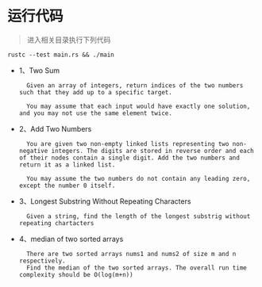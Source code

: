 # 运行代码

> 进入相关目录执行下列代码

    rustc --test main.rs && ./main

- 1、Two Sum

        Given an array of integers, return indices of the two numbers such that they add up to a specific target.

        You may assume that each input would have exactly one solution, and you may not use the same element twice.

- 2、Add Two Numbers

        You are given two non-empty linked lists representing two non-negative integers. The digits are stored in reverse order and each of their nodes contain a single digit. Add the two numbers and return it as a linked list.

        You may assume the two numbers do not contain any leading zero, except the number 0 itself.

- 3、Longest Substring Without Repeating Characters

        Given a string, find the length of the longest substrig without repeating chartacters

- 4、median of two sorted arrays
        
        There are two sorted arrays nums1 and nums2 of size m and n respectively.
        Find the median of the two sorted arrays. The overall run time complexity should be O(log(m+n))